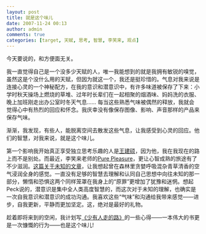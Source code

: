 ```yaml
---
layout: post
title: 就是这个味儿
date: 2007-11-24 00:13
author: admin
comments: true
categories: [target, 天赋, 思考, 智慧, 李笑来, 观点]
---
```

今天要说的，和方便面无关。

我一直觉得自己是一个没多少天赋的人，唯一我能想到的就是我拥有敏锐的嗅觉，虽然这是个没什么用的天赋，但因为就这一个，我还是挺珍惜的。<!--more-->气息对我来说是连接心灵的一个神秘配方，在我的意识和潜意识中，有许多味道被保存了下来：小学时秋天操场上燃烧的草堆、过年时长辈们在一起相聚的烟酒味、妈妈洗的衣服、晚上加班刚走出办公室时冬天气息…… 每当这些熟悉气味被偶然的释放，我就会觉得心中有热烈的回应和怀念。我庆幸没有像保存图像、影响、声音那样的产品来保存气味。

渐渐，我发现，有些人，能脱离空间去散发这些气息，让我感受到心灵的回应。他们的智慧，对我来说，就是这个味儿。

第一个影响我开始真正享受独立思考乐趣的人是<a target="_blank" href="http://home.wangjianshuo.com/">王建硕</a>，因为他，我在我现在的路上而不是别处。而最近，李笑来老师的<a href="http://www.xiaolai.net">Pure Pleasure</a>，更让心智成熟的旅途有了不少滋润。<a target="_blank" href="http://www.xiaolai.net/?p=594">这篇关于未知的文章</a>，让我想起曾在森林里贪婪呼吸混杂青草清香的空气浸润全身的感觉。一直没有足够的智慧去理解和认同自己思想中向往未知的那一部分，懒惰和恐惧这两个同样笼罩在我身上的“原罪”更增加了犹豫和迷惘。想起Peck说的，潜意识是集中全人类高度智慧的，而这次对于未知的理解，也确实是一次自我意识和潜意识的成功沟通。我喜欢这些“气味”和沟通给我带来感觉——进步，自我更新，平静而更加坚定。这，绝对是最好的礼物。

趁着即将来到的空闲，我计划写<a target="_blank" href="http://www.douban.com/subject/1775691/">《少有人走的路》</a>的一些心得——一本伟大的书更是一次慷慨的行为——也是这个味儿!
